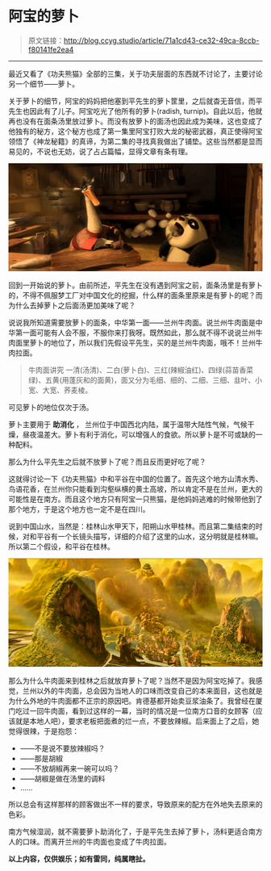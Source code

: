 # 阿宝的萝卜

[annotation]: <id> (71a1cd43-ce32-49ca-8ccb-f80141fe2ea4)
[annotation]: <create_time> (2018-01-01 20:30:32)
[annotation]: <category> (心情随笔)
[annotation]: <status> (public)
[annotation]: <comments> (true)

> 原文链接：<http://blog.ccyg.studio/article/71a1cd43-ce32-49ca-8ccb-f80141fe2ea4>

---

最近又看了《功夫熊猫》全部的三集，关于功夫层面的东西就不讨论了，主要讨论另一个细节——萝卜。

关于萝卜的细节，阿宝的妈妈把他塞到平先生的萝卜筐里，之后就杳无音信，而平先生也因此有了儿子。阿宝吃光了他所有的萝卜(radish, turnip)。自此以后，他就再也没有在面条汤里放过萝卜。而没有放萝卜的面汤也因此成为美味，这也变成了他独有的秘方，这个秘方也成了第一集里阿宝打败大龙的秘密武器，真正使得阿宝领悟了《神龙秘籍》的真谛，为第二集的寻找真我做出了铺垫。这些当然都是显而易见的，不说也无妨，说了占占篇幅，显得文章有条有理。

![吃萝卜.jpg](images/阿宝的萝卜-吃萝卜.jpg)

回到一开始说的萝卜。由前所述，平先生在没有遇到阿宝之前，面条汤里是有萝卜的，不得不佩服梦工厂对中国文化的挖掘，什么样的面条里原来是有萝卜的呢？而为什么去掉萝卜之后面汤更加美味了呢？

说说我所知道需要放萝卜的面条，中华第一面——兰州牛肉面。说兰州牛肉面是中华第一面可能有人会不服，不服你来打我呀。既然如此，那么就不得不说说兰州牛肉面里萝卜的地位了，所以我们先假设平先生，买的是兰州牛肉面，哦不！兰州牛肉拉面。

>牛肉面讲究 一清(汤清)、二白(萝卜白)、三红(辣椒油红)、四绿(蒜苗香菜绿)、五黄(用蓬灰和的面黄)，面又分为毛细、细的、二细、三细、韭叶、小宽、大宽、荞麦棱。

可见萝卜的地位仅次于汤。

萝卜主要用于 **助消化** ， 兰州位于中国西北内陆，属于温带大陆性气候，气候干燥，昼夜温差大。萝卜有利于消化，可以增强人的食欲。所以萝卜是不可或缺的一种配料。

那么为什么平先生之后就不放萝卜了呢？而且反而更好吃了呢？

这就得讨论一下《功夫熊猫》中和平谷在中国的位置了。首先这个地方山清水秀、鸟语花香，在兰州你只能看到沟壑纵横的黄土高坡，所以肯定不是在兰州，更大的可能性是在南方。而且这个地方只有阿宝一只熊猫，是他妈妈逃难的时候带他到了那个地方，于是这个地方也一定不是在四川。

说到中国山水，当然是：桂林山水甲天下，阳朔山水甲桂林。而且第二集结束的时候，对和平谷有一个长镜头描写，详细的介绍了这里的山水，这分明就是桂林嘛。所以第二个假设，和平谷在桂林。

![和平谷.jpg](images/阿宝的萝卜-和平谷.jpg)

那么为什么牛肉面来到桂林之后就放弃萝卜了呢？当然不是因为阿宝吃掉了。我感觉，兰州以外的牛肉面，总会因为当地人的口味而改变自己的本来面目，这也就是为什么外地的牛肉面都不正宗的原因吧。肯德基都开始卖豆浆油条了。我曾经在厦门吃过一回牛肉面，看到过这样的一幕，当时的情况是一位南方口音的女顾客（应该就是本地人吧），要求老板把面煮的烂一点，不要放辣椒。后来面上了之后，她觉得很辣，于是抱怨：

- ——不是说不要放辣椒吗？
- ——那是胡椒
- ——不放胡椒再来一碗可以吗？
- ——胡椒是做在汤里的调料
- ……

所以总会有这样那样的顾客做出不一样的要求，导致原来的配方在外地失去原来的色彩。

南方气候湿润，就不需要萝卜助消化了，于是平先生去掉了萝卜，汤料更适合南方人的口味。而离开兰州的牛肉面也变成了牛肉拉面。


**以上内容，仅供娱乐；如有雷同，纯属瞎扯。**
